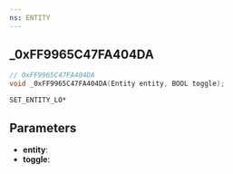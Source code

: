 ```yaml
---
ns: ENTITY
---
```

## _0xFF9965C47FA404DA

```c
// 0xFF9965C47FA404DA
void _0xFF9965C47FA404DA(Entity entity, BOOL toggle);
```

```
SET_ENTITY_LO*
```

## Parameters
* **entity**:
* **toggle**:
